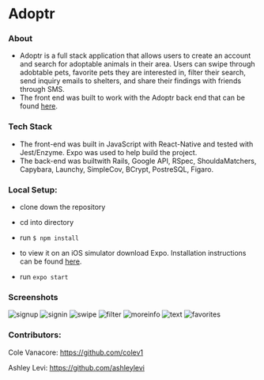 # **Adoptr**

### About
* Adoptr is a full stack application that allows users to create an account and search for adoptable animals in their area. 
Users can swipe through adobtable pets, favorite pets they are interested in, filter their search, send inquiry emails to shelters, and share their findings with friends through SMS.
* The front end was built to work with the Adoptr back end that can be found [here](https://github.com/geoffreyadebonojo/cross-poll-be).


### Tech Stack
* The front-end was built in JavaScript with React-Native and tested with Jest/Enzyme. Expo was used to help build the project.
* The back-end was builtwith Rails, Google API, RSpec, ShouldaMatchers, Capybara, Launchy, SimpleCov, BCrypt, PostreSQL, Figaro.


### Local Setup:

* clone down the repository

* cd into directory

* run `$ npm install`

* to view it on an iOS simulator download Expo. Installation instructions can be found [here](https://expo.io/learn).

* run `expo start`



### Screenshots 

![signup](https://user-images.githubusercontent.com/39889553/53131225-65d68680-3529-11e9-92e1-efa76e7ff11c.png)
![signin](https://user-images.githubusercontent.com/39889553/53130068-83eeb780-3526-11e9-9abd-d2d00b1437b3.png)
![swipe](https://user-images.githubusercontent.com/39889553/53130099-9537c400-3526-11e9-9b68-d1bfc1ebdac6.png)
![filter](https://user-images.githubusercontent.com/39889553/53130130-a1bc1c80-3526-11e9-90e8-0243ea49befc.png)
![moreinfo](https://user-images.githubusercontent.com/39889553/53130147-b1d3fc00-3526-11e9-9415-7344a58ce10a.png)
![text](https://user-images.githubusercontent.com/39889553/53130167-bbf5fa80-3526-11e9-8c5e-fdcb2ae93574.png)
![favorites](https://user-images.githubusercontent.com/39889553/53130195-c6b08f80-3526-11e9-8a19-aad589c0ea04.png)


### Contributors:

Cole Vanacore: https://github.com/colev1

Ashley Levi: https://github.com/ashleylevi











